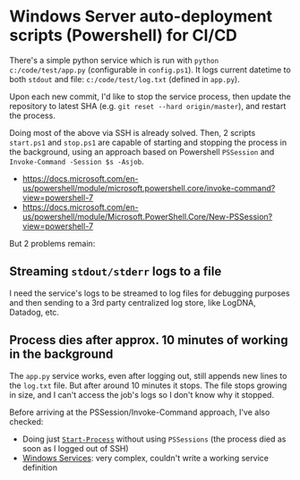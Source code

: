 # Windows Server auto-deployment scripts (Powershell) for CI/CD

There's a simple python service which is run with `python c:/code/test/app.py` (configurable in `config.ps1`). It logs current datetime to both `stdout` and file: `c:/code/test/log.txt` (defined in `app.py`).

Upon each new commit, I'd like to stop the service process, then update the repository to latest SHA (e.g. `git reset --hard origin/master`), and restart the process.

Doing most of the above via SSH is already solved. Then, 2 scripts `start.ps1` and `stop.ps1` are capable of starting and stopping the process in the background, using an approach based on Powershell `PSSession` and `Invoke-Command -Session $s -Asjob`.

- https://docs.microsoft.com/en-us/powershell/module/microsoft.powershell.core/invoke-command?view=powershell-7
- https://docs.microsoft.com/en-us/powershell/module/Microsoft.PowerShell.Core/New-PSSession?view=powershell-7

But 2 problems remain:

## Streaming `stdout/stderr` logs to a file

I need the service's logs to be streamed to log files for debugging purposes and then sending to a 3rd party centralized log store, like LogDNA, Datadog, etc.

## Process dies after approx. 10 minutes of working in the background

The `app.py` service works, even after logging out, still appends new lines to the `log.txt` file. But after around 10 minutes it stops. The file stops growing in size, and I can't access the job's logs so I don't know why it stopped.

Before arriving at the PSSession/Invoke-Command approach, I've also checked:

- Doing just [`Start-Process`](https://docs.microsoft.com/en-us/powershell/module/Microsoft.PowerShell.Management/Start-Process?view=powershell-7) without using `PSSessions` (the process died as soon as I logged out of SSH)
- [Windows Services](https://docs.microsoft.com/en-us/archive/msdn-magazine/2016/may/windows-powershell-writing-windows-services-in-powershell): very complex, couldn't write a working service definition

